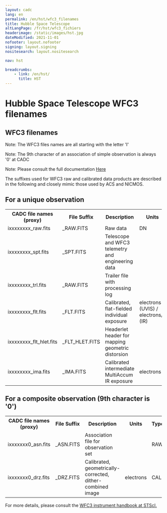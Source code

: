 ```yaml
---
layout: cadc
lang: en
permalink: /en/hst/wfc3_filenames
title: Hubble Space Telescope
altLangPage: /fr/hst/wfc3_fichiers
headerimage: /static/images/hst.jpg
dateModified: 2021-11-01
nofooter: layout.nofooter
signing: layout.signing
nositesearch: layout.nositesearch

nav: hst

breadcrumbs:
    - link: /en/hst/
      title: HST
---
```


<div class="span-6">
  <h1 id="wb-cont" class="wb-invisible">Hubble Space Telescope WFC3 filenames</h1>
  <h2 class="align-center">WFC3 filenames</h2>
              

<p class="color-attention">Note: The WFC3 files names are all starting with the letter 'I'</p>
<p class="color-attention">Note: The 9th character of an association of simple observation is always '0' at CADC  </p>
<p class="color-attention">Note: Please consult the full documentation <a rel="external" href="http://www.stsci.edu/hst/wfc3/documents/handbooks/currentIHB/wfc3_cover.html" class="ui-link">Here</a></p>

<p class="color-attention"> The suffixes used for WFC3 raw and calibrated data products are described in the following and closely mimic those used by ACS and NICMOS.  </p>

<h2>For a unique observation</h2>
<table class="table">
   <tbody><tr>
   <th id="a"> CADC file names (proxy) </th>
   <th id="b">File Suffix</th>
   <th id="c">Description</th>
   <th id="d">Units</th>
   <th id="f">Type</th>
   <th id="e">Access Example</th>
   </tr>

   <tr>
   <td headers="a">ixxxxxxxx_raw.fits</td>
   <td headers="b">_RAW.FITS</td>
   <td headers="c">Raw data</td>
   <td headers="d">DN </td>
   <td headers="f">RAW</td>
   <td headers="e"><a href="/data/pub/HST/product/i9zl53i0q_raw.fits" class="ui-link">i9zl53i0q_raw.fits</a></td>
   </tr>
   <tr>
   <td headers="a">ixxxxxxxx_spt.fits</td>
   <td headers="b">_SPT.FITS</td>
   <td headers="c">Telescope and WFC3 telemetry and engineering data</td>
   <td headers="d"></td>
   <td headers="f">RAW</td>
   <td headers="e"><a href="/data/pub/HST/product/i9zl53i0q_spt.fits" class="ui-link">i9zl53i0q_spt.fits</a></td>
   </tr>
   <tr>
   <td headers="a">ixxxxxxxx_trl.fits</td>
   <td headers="b">_RAW.FITS</td>
   <td headers="c">Trailer file with processing log</td>
   <td headers="d"></td>
   <td headers="f">RAW</td>
   <td headers="e"><a href="/data/pub/HST/product/i9zl53i0q_trl.fits" class="ui-link">i9zl53i0q_trl.fits</a></td>
   </tr>
   <tr>
   <td headers="a">ixxxxxxxx_flt.fits</td>
   <td headers="b">_FLT.FITS</td>
   <td headers="c">Calibrated, flat-fielded individual exposure</td>
   <td headers="d">electrons (UVIS) / electrons/s (IR)</td>
   <td headers="f">CAL</td>
   <td headers="e"><a href="/data/pub/HST/product/i9zl53i0q_flt.fits" class="ui-link">i9zl53i0q_flt.fits</a></td>
   </tr>
   <tr>
   <td headers="a">ixxxxxxxx_flt_hlet.fits</td>
   <td headers="b">_FLT_HLET.FITS</td>
   <td headers="c">Headerlet header for mapping geometric distorsion</td>
   <td headers="d"></td>
   <td headers="f">CAL</td>
   <td headers="e"><a href="/data/pub/HST/product/i9zl53i0q_flt_hlet.fits" class="ui-link">i9zl53i0q_flt_hlet.fits</a></td>
   </tr>
   <tr>
   <td headers="a">ixxxxxxxx_ima.fits</td>
   <td headers="b">_IMA.FITS</td>
   <td headers="c">Calibrated intermediate MultiAccum IR exposure</td>
   <td headers="d">electrons</td>
   <td headers="f">CAL</td>
   <td headers="e"><a href="/data/pub/HST/product/i9zl53i0q_ima.fits" class="ui-link">i9zl53i0q_ima.fits</a></td>
   </tr>
</tbody></table>

<h2>For a composite observation (9th character is '0')</h2>
<table>
   <tbody><tr>
   <th id="a"> CADC file names (proxy) </th>
   <th id="b">File Suffix</th>
   <th id="c">Description</th>
   <th id="d">Units</th>
   <th id="f">Type</th>
   <th id="e">Access Example</th>
   </tr>

   <tr>
   <td headers="a">ixxxxxxx0_asn.fits</td>
   <td headers="b">_ASN.FITS</td>
   <td headers="c">Association file for observation set</td>
   <td headers="d"></td>
   <td headers="f">RAW</td>
   <td headers="e"><a href="/data/pub/HST/product/i9zl45010_asn.fits" class="ui-link">i9zl45010_asn.fits</a></td>
   </tr>
   <tr>
   <td headers="a">ixxxxxxx0_drz.fits</td>
   <td headers="b">_DRZ.FITS</td>
   <td headers="c">Calibrated, geometrically-corrected, dither-combined image</td>
   <td headers="d">electrons</td>
   <td headers="f">CAL</td>
   <td headers="e"><a href="/data/pub/HST/product/i9zl45010_drz.fits" class="ui-link">i9zl45010_drz.fits</a></td>
   </tr>
</tbody></table>

<p class="color-attention">
For more details, please consult the <a rel="external" href="http://www.stsci.edu/hst/wfc3/documents/handbooks/currentDHB/wfc3_cover.html" class="ui-link">WFC3 instrument handbook at STScI.</a>
</p>


</div>